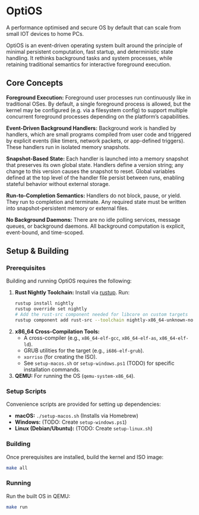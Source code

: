 # OptiOS

A performance optimised and secure OS by default that can scale from small IOT devices to home PCs.

OptiOS is an event-driven operating system built around the principle of minimal persistent computation, fast startup, and deterministic state handling. It rethinks background tasks and system processes, while retaining traditional semantics for interactive foreground execution.

## Core Concepts

**Foreground Execution:**
Foreground user processes run continuously like in traditional OSes. By default, a single foreground process is allowed, but the kernel may be configured (e.g. via a filesystem config) to support multiple concurrent foreground processes depending on the platform’s capabilities.

**Event-Driven Background Handlers:**
Background work is handled by handlers, which are small programs compiled from user code and triggered by explicit events (like timers, network packets, or app-defined triggers). These handlers run in isolated memory snapshots.

**Snapshot-Based State:**
Each handler is launched into a memory snapshot that preserves its own global state. Handlers define a version string; any change to this version causes the snapshot to reset. Global variables defined at the top level of the handler file persist between runs, enabling stateful behavior without external storage.

**Run-to-Completion Semantics:**
Handlers do not block, pause, or yield. They run to completion and terminate. Any required state must be written into snapshot-persistent memory or external files.

**No Background Daemons:**
There are no idle polling services, message queues, or background daemons. All background computation is explicit, event-bound, and time-scoped.

## Setup & Building

### Prerequisites

Building and running OptiOS requires the following:

1.  **Rust Nightly Toolchain:** Install via [rustup](https://rustup.rs/). Run:
    ```bash
    rustup install nightly
    rustup override set nightly
    # Add the rust-src component needed for libcore on custom targets
    rustup component add rust-src --toolchain nightly-x86_64-unknown-none 
    ```
2.  **x86_64 Cross-Compilation Tools:**
    *   A cross-compiler (e.g., `x86_64-elf-gcc`, `x86_64-elf-as`, `x86_64-elf-ld`).
    *   GRUB utilities for the target (e.g., `i686-elf-grub`).
    *   `xorriso` (for creating the ISO).
    *   See `setup-macos.sh` or `setup-windows.ps1` (TODO) for specific installation commands.
3.  **QEMU:** For running the OS (`qemu-system-x86_64`).

### Setup Scripts

Convenience scripts are provided for setting up dependencies:

*   **macOS:** `./setup-macos.sh` (Installs via Homebrew)
*   **Windows:** (TODO: Create `setup-windows.ps1`)
*   **Linux (Debian/Ubuntu):** (TODO: Create `setup-linux.sh`)

### Building

Once prerequisites are installed, build the kernel and ISO image:

```bash
make all
```

### Running

Run the built OS in QEMU:

```bash
make run
``` 
